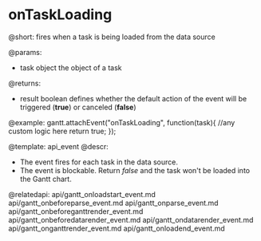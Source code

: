 onTaskLoading
=============

@short:
	fires when a task is being loaded from the data source
	

@params:
- task			object			the object of a task

@returns:  
- result     boolean       defines whether the default action of the event will be triggered (<b>true</b>) or canceled (<b>false</b>) 
 
@example:
gantt.attachEvent("onTaskLoading", function(task){
    //any custom logic here
    return true;
});

@template:	api_event
@descr:
- The event fires for each task in the data source.
- The event is blockable. Return *false* and the task won't be loaded into the Gantt chart.

@relatedapi:
    api/gantt_onloadstart_event.md
	api/gantt_onbeforeparse_event.md
	api/gantt_onparse_event.md
	api/gantt_onbeforeganttrender_event.md
    api/gantt_onbeforedatarender_event.md
    api/gantt_ondatarender_event.md
	api/gantt_onganttrender_event.md
    api/gantt_onloadend_event.md